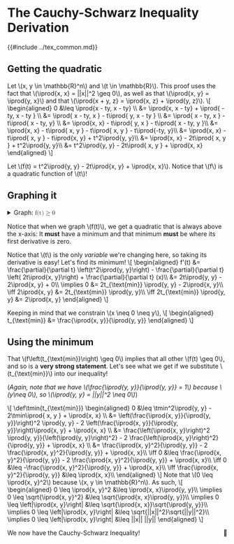 # The Cauchy-Schwarz Inequality Derivation

{{#include ../tex_common.md}}

## Getting the quadratic
Let \\(x, y \in \mathbb{R}^n\\) and \\(t \in \mathbb{R}\\). This proof uses the fact that \\(\iprod{x, x} = ||x||^2 \geq 0\\), as well as that \\(\iprod{x, y} = \iprod{y, x}\\) and that \\(\iprod{x + y, z} = \iprod{x, z} + \iprod{y, z}\\).
\\[
\begin{aligned}
 0 &\leq \iprod{x - ty, x - ty} \\\\
 &= \iprod{x, x - ty} + \iprod{ -ty, x - ty } \\\\
 &= \iprod{ x - ty, x } - t\iprod{ y, x - ty } \\\\
 &= \iprod{ x - ty, x } - t\iprod{ x - ty, y} \\\\
 &= \iprod{x, x} - t\iprod{ y, x } - t\iprod{ x - ty, y }\\\\
 &= \iprod{x, x} - t\iprod{ x, y } - t\iprod{ x, y } - t\iprod{-ty, y}\\\\
 &= \iprod{x, x} - t\iprod{ x, y } - t\iprod{x, y} + t^2\iprod{y, y}\\\\
 &= \iprod{x, x} - 2t\iprod{ x, y } + t^2\iprod{y, y}\\\\
 &= t^2\iprod{y, y} - 2t\iprod{ x, y } + \iprod{x, x}
\end{aligned}
\\]

Let \\(f(t) = t^2\iprod{y, y} - 2t\iprod{x, y} + \iprod{x, x}\\). Notice that \\(f\\) is a quadratic function of \\(t\\)!


## Graphing it

<details><summary>Graph: <math><mi>f(t)</mi><mo>&geq;</mo><mi>0</mi></math></summary>
<iframe src="https://www.desmos.com/calculator/x6kvupelri?embed" width="500" height="500" style="border: 1px solid #ccc" frameborder=0></iframe>
</details>

Notice that when we graph \\(f(t)\\), we get a quadratic that is always above the x-axis: It **must** have a minimum and that minimum **must** be where its first derivative is zero.

Notice that \\(t\\) is the only _variable_ we're changing here, so taking its derivative is easy! Let's find its minimum!
\\[
\begin{aligned}
 f'(t) &= \frac{\partial}{\partial t} \left(t^2\iprod{y, y}\right) - \frac{\partial}{\partial t} \left( 2t\iprod{x, y}\right) + \frac{\partial}{\partial t} (x)\\\\
 &= 2t\iprod{y, y} - 2\iprod{x, y} + 0\\\\
 \implies 0 &= 2t_{\text{min}} \iprod{y, y} - 2\iprod{x, y}\\\\
 \iff 2\iprod{x, y} &= 2t_{\text{min}} \iprod{y, y}\\\\
 \iff 2t_{\text{min}} \iprod{y, y} &= 2\iprod{x, y}
\end{aligned}
\\]

Keeping in mind that we constrain \\(x \neq 0 \neq y\\),
\\[
\begin{aligned}
 t_{\text{min}} &= \frac{\iprod{x, y}}{\iprod{y, y}}
\end{aligned}
\\]

## Using the minimum

That \\(f\left(t_{\text{min}}\right) \geq 0\\) implies that all other \\(f(t) \geq 0\\), and so is a **very strong statement**. Let's see what we get if we substitute \\(t_{\text{min}}\\) into our inequality!

(_Again, note that we have \\(\frac{\iprod{y, y}}{\iprod{y, y}} = 1\\) because \\(y\neq 0\\), so \\(\iprod{y, y} = ||y||^2 \neq 0\\)_)

\\[
\def\tmin{t_{\text{min}}}
\begin{aligned}
 0 &\leq \tmin^2\iprod{y, y} - 2\tmin\iprod{ x, y } + \iprod{x, x} \\\\
 &= \left(\frac{\iprod{x, y}}{\iprod{y, y}}\right)^2 \iprod{y, y} - 2 \left(\frac{\iprod{x, y}}{\iprod{y, y}}\right)\iprod{x, y} + \iprod{x, x} \\\\
 &= \frac{\left(\iprod{x, y}\right)^2 \iprod{y, y}}{\left(\iprod{y, y}\right)^2} - 2 \frac{\left(\iprod{x, y}\right)^2}{\iprod{y, y}} + \iprod{x, x} \\\\
 &= \frac{\iprod{x, y}^2}{\iprod{y, y}} - 2 \frac{\iprod{x, y}^2}{\iprod{y, y}} + \iprod{x, x}\\\\
 \iff 0 &\leq \frac{\iprod{x, y}^2}{\iprod{y, y}} - 2 \frac{\iprod{x, y}^2}{\iprod{y, y}} + \iprod{x, x}\\\\
 \iff 0 &\leq -\frac{\iprod{x, y}^2}{\iprod{y, y}} + \iprod{x, x}\\\\
 \iff \frac{\iprod{x, y}^2}{\iprod{y, y}} &\leq \iprod{x, x}\\\\
\end{aligned}
\\]
Note that \\(0 \leq \iprod{x, y}^2\\) because \\(x, y \in \mathbb{R}^n\\). As such,
\\[
\begin{aligned}
 0 \leq \iprod{x, y}^2 &\leq \iprod{x, x}\iprod{y, y}\\\\
 \implies 0 \leq \sqrt{\iprod{x, y}^2} &\leq \sqrt{\iprod{x, x}\iprod{y, y}}\\\\
 \implies 0 \leq \left|\iprod{x, y}\right| &\leq \sqrt{\iprod{x, x}}\sqrt{\iprod{y, y}}\\\\
 \implies 0 \leq \left|\iprod{x, y}\right| &\leq \sqrt{||x||^2}\sqrt{||y||^2}\\\\
 \implies 0 \leq \left|\iprod{x, y}\right| &\leq ||x|| ||y||
\end{aligned}
\\]

We now have the Cauchy-Schwarz Inequality! <span style="float: right;">🙂</span>

